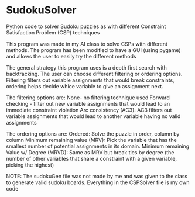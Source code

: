# SudokuSolver
Python code to solver Sudoku puzzles as with different Constraint Satisfaction Problem (CSP) techniques

This program was made in my AI class to solve CSPs with different methods. The program has been modified to have a GUI (using pygame) and allows the user to easily try the 
different methods

The general strategy this program uses is a depth first search with backtracking. The user can choose different filtering or ordering options. 
Filtering filters out variable assignments that would break constraints, ordering helps decide whice variable to give an assignment next.

The filtering options are:
None- no filtering technique used
Forward checking - filter out new variable assignments that would lead to an immediate constraint violation
Arc consistency (AC3): AC3 filters out variable assignments that would lead to another variable having no valid assignments

The ordering options are:
Ordered: Solve the puzzle in order, column by column
Minimum remaining value (MRV): Pick the variable that has the smallest number of potential assignments in its domain.
Minimum remaining Value w/ Degree (MRVD): Same as MRV but break ties by degree (the number of other variables that share a constraint with a given variable, picking the highest)

NOTE: The sudokuGen file was not made by me and was given to the class to generate valid sudoku boards. Everything in the CSPSolver file is my own code
